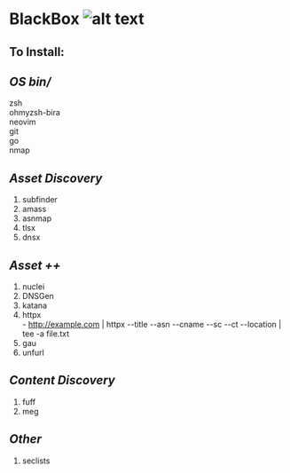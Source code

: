 # **BlackBox** ![alt text](https://emoji.gg/assets/emoji/6084_hackerman.png "Hackerman")
## To Install:

## *OS bin/* 
  zsh  
  ohmyzsh-bira  
  neovim  
  git  
  go  
  nmap  
 
## *Asset Discovery*
  1. subfinder
  2. amass
  3. asnmap
  4. tlsx
  5. dnsx


## *Asset ++*
  1. nuclei
  2. DNSGen
  3. katana
  4. httpx  
    - http://example.com | httpx --title --asn --cname --sc --ct --location | tee -a file.txt
  5. gau
  6. unfurl

## *Content Discovery*
  1. fuff
  2. meg

## *Other*
  1. seclists

